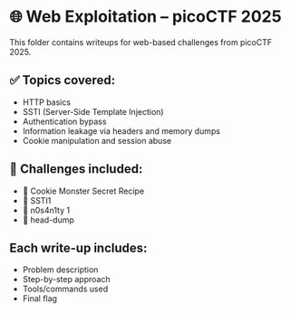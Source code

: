 # 🌐 Web Exploitation – picoCTF 2025

This folder contains writeups for web-based challenges from picoCTF 2025.

## ✅ Topics covered:
- HTTP basics
- SSTI (Server-Side Template Injection)
- Authentication bypass
- Information leakage via headers and memory dumps
- Cookie manipulation and session abuse

## 📂 Challenges included:

- 🍪 Cookie Monster Secret Recipe
- 🧠 SSTI1
- 🔐 n0s4n1ty 1
- 🧾 head-dump

## Each write-up includes:
- Problem description
- Step-by-step approach
- Tools/commands used
- Final flag
